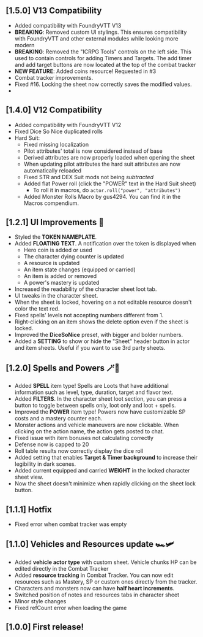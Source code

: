 ## [1.5.0] V13 Compatibility
- Added compatibility with FoundryVTT V13
- **BREAKING**: Removed custom UI stylings. This ensures compatibility with FoundryVTT and other external modules while looking
more modern
- **BREAKING**: Removed the "ICRPG Tools" controls on the left side. This used to contain controls for adding Timers and
Targets. The add timer and add target buttons are now located at the top of the combat tracker
- **NEW FEATURE**: Added coins resource! Requested in #3
- Combat tracker improvements.
- Fixed #16. Locking the sheet now correctly saves the modified values.
-

## [1.4.0] V12 Compatibility
- Added compatibility with FoundryVTT V12
- Fixed Dice So Nice duplicated rolls
- Hard Suit:
  - Fixed missing localization
  - Pilot attributes' total is now considered instead of base
  - Derived attributes are now properly loaded when opening the sheet
  - When updating pilot attributes the hard suit attributes are now automatically reloaded
  - Fixed STR and DEX Suit mods not being *subtracted*
  - Added flat Power roll (click the "POWER" text in the Hard Suit sheet)
    - To roll it in macros, do `actor.roll("power", "attributes")`
  - Added Monster Rolls Macro by gus4294. You can find it in the Macros compendium.


## [1.2.1] UI Improvements 📖
- Styled the **TOKEN NAMEPLATE**.
- Added **FLOATING TEXT**. A notification over the token is displayed when
  - Hero coin is added or used
  - The character dying counter is updated
  - A resource is updated
  - An item state changes (equipped or carried)
  - An item is added or removed
  - A power's mastery is updated
- Increased the readability of the character sheet loot tab.
- UI tweaks in the character sheet.
- When the sheet is locked, hovering on a not editable resource doesn't color the text red.
- Fixed spells' levels not accepting numbers different from 1.
- Right-clicking on an item shows the delete option even if the sheet is locked.
- Improved the **DiceSoNice** preset, with bigger and bolder numbers.
- Added a **SETTING** to show or hide the "Sheet" header button in actor and item sheets. Useful if you want to use 3rd party sheets.


## [1.2.0] Spells and Powers 🪄🦸
- Added **SPELL** item type! Spells are Loots that have additional information such as level, type, duration, target and flavor text.
- Added **FILTERS**. In the character sheet loot section, you can press a button to toggle between spells only, loot only and loot + spells.
- Improved the **POWER** item type! Powers now have customizable SP costs and a mastery counter each.
- Monster actions and vehicle maneuvers are now clickable. When clicking on the action name, the action gets posted to chat.
- Fixed issue with item bonuses not calculating correctly
- Defense now is capped to 20
- Roll table results now correctly display the dice roll
- Added setting that enables **Target & Timer background** to increase their legibility in dark scenes.
- Added current equipped and carried **WEIGHT** in the locked character sheet view.
- Now the sheet doesn't minimize when rapidly clicking on the sheet lock button.

## [1.1.1] Hotfix
- Fixed error when combat tracker was empty

## [1.1.0] Vehicles and Resources update 🏎️🛩️
- Added **vehicle actor type** with custom sheet. Vehicle chunks HP can be edited directly in the Combat Tracker
- Added **resource tracking** in Combat Tracker. You can now edit resources such as Mastery, SP or custom ones directly from the tracker.
- Characters and monsters now can have **half heart increments**.
- Switched position of notes and resources tabs in character sheet
- Minor style changes
- Fixed refCount error when loading the game

## [1.0.0] First release!
